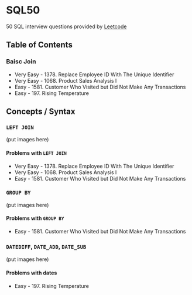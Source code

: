 # SQL50
50 SQL interview questions provided by [Leetcode](https://leetcode.com/)

## Table of Contents
### Baisc Join
* Very Easy - 1378. Replace Employee ID With The Unique Identifier
* Very Easy - 1068. Product Sales Analysis I
* Easy - 1581. Customer Who Visited but Did Not Make Any Transactions
* Easy - 197. Rising Temperature

## Concepts / Syntax
### `LEFT JOIN`
(put images here)
#### Problems with `LEFT JOIN`
* Very Easy - 1378. Replace Employee ID With The Unique Identifier
* Very Easy - 1068. Product Sales Analysis I
* Easy - 1581. Customer Who Visited but Did Not Make Any Transactions

### `GROUP BY`
(put images here)
#### Problems with `GROUP BY`
* Easy - 1581. Customer Who Visited but Did Not Make Any Transactions

### `DATEDIFF`, `DATE_ADD`, `DATE_SUB`
(put images here)

#### Problems with dates
* Easy - 197. Rising Temperature

